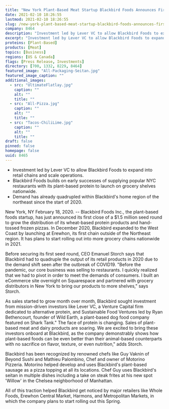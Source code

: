 ```yaml
---
title: "New York Plant-Based Meat Startup Blackbird Foods Announces First Close of $1.5M Seed Round"
date: 2021-02-10 18:26:55
lastmod: 2021-02-10 18:26:55
slug: /new-york-plant-based-meat-startup-blackbird-foods-announces-first-close-15m-seed-round
company: 8464
description: "Investment led by Lever VC to allow Blackbird Foods to expand into retail chains and scale operations.Blackbird Foods builds on early successes of supplying popular NYC restaurants with its plant-based protein to launch on grocery shelves nationwide.Demand has already quadrupled within Blackbird’s home region of the northeast since the start of 2020."
excerpt: "Investment led by Lever VC to allow Blackbird Foods to expand into retail chains and scale operations.Blackbird Foods builds on early successes of supplying popular NYC restaurants with its plant-based protein to launch on grocery shelves nationwide.Demand has already quadrupled within Blackbird’s home region of the northeast since the start of 2020."
proteins: [Plant-Based]
products: [Meat]
topics: [Business]
regions: [US & Canada]
flags: [Press Release, Investments]
directory: [700, 1332, 8229, 8464]
featured_image: "All-Packaging-Seitan.jpg"
featured_image_caption: ""
additional_images:
  - src: "UltimateFlatlay.jpg"
    caption: ""
    alt: ""
    title: ""
  - src: "All-Pizza.jpg"
    caption: ""
    alt: ""
    title: ""
  - src: "Tacos-ChiliLime.jpg"
    caption: ""
    alt: ""
    title: ""
draft: false
pinned: false
homepage: false
uuid: 8465
---
```

-   Investment led by Lever VC to allow Blackbird Foods to expand into
    retail chains and scale operations.
-   Blackbird Foods builds on early successes of supplying popular NYC
    restaurants with its plant-based protein to launch on grocery
    shelves nationwide.
-   Demand has already quadrupled within Blackbird's home region of the
    northeast since the start of 2020.

New York, NY February 18, 2020. \-- Blackbird Foods Inc., the
plant-based foods startup, has just announced its first close of a \$1.5
million seed round to grow the distribution of its wheat-based protein
products and hand-tossed frozen pizzas. In December 2020, Blackbird
expanded to the West Coast by launching at Erewhon, its first chain
outside of the Northeast region. It has plans to start rolling out into
more grocery chains nationwide in 2021.

Before securing its first seed round, CEO Emanuel Storch says that
Blackbird had to quadruple the output of its retail products in 2020 due
to the demand shift seen after the outbreak of COVID19. "Before the
pandemic, our core business was selling to restaurants. I quickly
realized that we had to pivot in order to meet the demands of consumers.
I built an eCommerce site overnight on Squarespace and partnered with
grocery distributors in New York to bring our products to more shelves,"
says Storch.

As sales started to grow month over month, Blackbird sought investment
from mission-driven investors like Lever VC, a Venture Capital firm
dedicated to alternative protein, and Sustainable Food Ventures led by
Ryan Bethencourt, founder of Wild Earth, a plant-based dog food company
featured on Shark Tank." The face of protein is changing. Sales of
plant-based meat and dairy products are soaring. We are excited to bring
these investors onboard at Blackbird, as the company demonstrably shows
how plant-based foods can be even better than their animal-based
counterparts with no sacrifice on flavor, texture, or even nutrition,"
adds Storch.

Blackbird has been recognized by renowned chefs like Guy Vaknin of
Beyond Sushi and Mathieu Palombino, Chef and owner of Motorino Pizzeria.
Motorino helped develop and uses Blackbird's plant-based sausage as a
pizza topping at all its locations. Chef Guy uses Blackbird's seitan in
multiple dishes including a take on steak frites at his new spot
'Willow' in the Chelsea neighborhood of Manhattan.

All of this traction helped Blackbird get noticed by major retailers
like Whole Foods, Erewhon Central Market, Harmons, and Metropolitan
Markets, in which the company plans to start rolling out this Spring.
